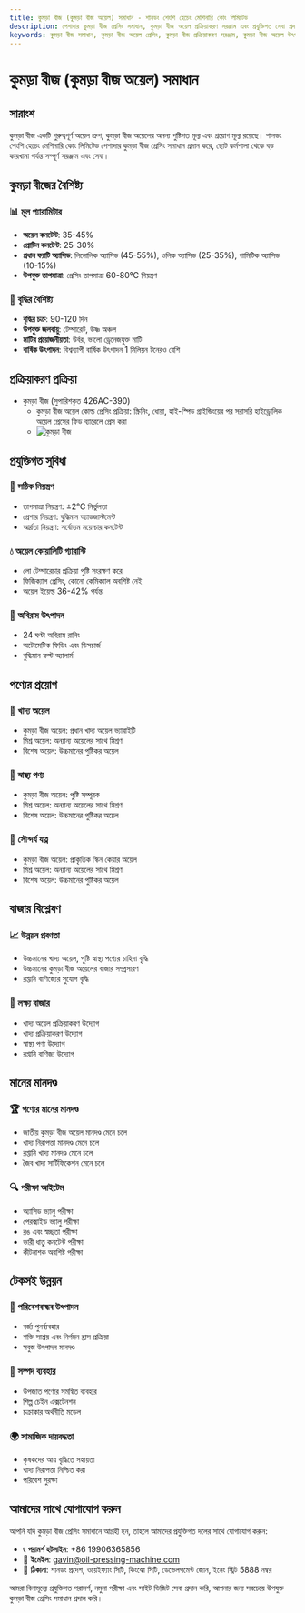 ```yaml
---
title: কুমড়া বীজ (কুমড়া বীজ অয়েল) সমাধান - শানডং শেংশি হেচেং মেশিনারি কোং লিমিটেড
description: পেশাদার কুমড়া বীজ প্রেসিং সমাধান, কুমড়া বীজ অয়েল প্রক্রিয়াকরণ সরঞ্জাম এবং প্রযুক্তিগত সেবা প্রদান করে, অয়েল কনটেন্ট 35-45%, লিনোলিক অ্যাসিড সমৃদ্ধ, কোল্ড প্রেসিং প্রক্রিয়া ব্যবহার করে পুষ্টি সংরক্ষণ করে, উচ্চমানের খাদ্য অয়েল এবং পুষ্টি স্বাস্থ্য পণ্যের চাহিদা পূরণ করে।
keywords: কুমড়া বীজ সমাধান, কুমড়া বীজ অয়েল প্রেসিং, কুমড়া বীজ প্রক্রিয়াকরণ সরঞ্জাম, কুমড়া বীজ অয়েল উৎপাদন লাইন, কুমড়া বীজ কোল্ড প্রেসিং প্রক্রিয়া, কুমড়া বীজ প্রেসিং মেশিন, কুমড়া বীজ অয়েল নিষ্কাশন, কুমড়া বীজ অয়েল প্রক্রিয়াকরণ, কুমড়া বীজ অয়েল প্রেসিং সরঞ্জাম, কুমড়া বীজ অয়েল উৎপাদন সরঞ্জাম
---
```


# কুমড়া বীজ (কুমড়া বীজ অয়েল) সমাধান

## সারাংশ

কুমড়া বীজ একটি গুরুত্বপূর্ণ অয়েল ক্রপ, কুমড়া বীজ অয়েলের অনন্য পুষ্টিগত মূল্য এবং প্রয়োগ মূল্য রয়েছে। শানডং শেংশি হেচেং মেশিনারি কোং লিমিটেড পেশাদার কুমড়া বীজ প্রেসিং সমাধান প্রদান করে, ছোট কর্মশালা থেকে বড় কারখানা পর্যন্ত সম্পূর্ণ সরঞ্জাম এবং সেবা।

## কুমড়া বীজের বৈশিষ্ট্য

### 📊 মূল প্যারামিটার
- **অয়েল কনটেন্ট**: 35-45%
- **প্রোটিন কনটেন্ট**: 25-30%
- **প্রধান ফ্যাটি অ্যাসিড**: লিনোলিক অ্যাসিড (45-55%), ওলিক অ্যাসিড (25-35%), পামিটিক অ্যাসিড (10-15%)
- **উপযুক্ত তাপমাত্রা**: প্রেসিং তাপমাত্রা 60-80℃ নিয়ন্ত্রণ

### 🌱 বৃদ্ধির বৈশিষ্ট্য
- **বৃদ্ধির চক্র**: 90-120 দিন
- **উপযুক্ত জলবায়ু**: টেম্পারেট, উষ্ণ অঞ্চল
- **মাটির প্রয়োজনীয়তা**: উর্বর, ভালো ড্রেনেজযুক্ত মাটি
- **বার্ষিক উৎপাদন**: বিশ্বব্যাপী বার্ষিক উৎপাদন 1 মিলিয়ন টনেরও বেশি

## প্রক্রিয়াকরণ প্রক্রিয়া

+ কুমড়া বীজ (সুপারিশকৃত 426AC-390)
     + কুমড়া বীজ অয়েল কোল্ড প্রেসিং প্রক্রিয়া: স্ক্রিনিং, ধোয়া, হাই-স্পিড গ্রাইন্ডিংয়ের পর সরাসরি হাইড্রোলিক অয়েল প্রেসের ফিড ব্যারেলে প্রেস করা
     + ![কুমড়া বীজ](/images/南瓜籽冷榨工艺概览_An%20Overview%20of%20the%20Cold%20Pressing%20Process%20of%20Pumpkin%20Seeds.png)

## প্রযুক্তিগত সুবিধা

### 🎯 সঠিক নিয়ন্ত্রণ
- তাপমাত্রা নিয়ন্ত্রণ: ±2℃ নির্ভুলতা
- প্রেশার নিয়ন্ত্রণ: বুদ্ধিমান অ্যাডজাস্টমেন্ট
- আর্দ্রতা নিয়ন্ত্রণ: সর্বোত্তম ময়েশ্চার কনটেন্ট

### 💧 অয়েল কোয়ালিটি গ্যারান্টি
- লো টেম্পারেচার প্রক্রিয়া পুষ্টি সংরক্ষণ করে
- ফিজিক্যাল প্রেসিং, কোনো কেমিক্যাল অবশিষ্ট নেই
- অয়েল ইয়েল্ড 36-42% পর্যন্ত

### 🔄 অবিরাম উৎপাদন
- 24 ঘণ্টা অবিরাম রানিং
- অটোমেটিক ফিডিং এবং ডিসচার্জ
- বুদ্ধিমান ফল্ট অ্যালার্ম

## পণ্যের প্রয়োগ

### 🍳 খাদ্য অয়েল
- কুমড়া বীজ অয়েল: প্রধান খাদ্য অয়েল ভ্যারাইটি
- মিশ্র অয়েল: অন্যান্য অয়েলের সাথে মিশ্রণ
- বিশেষ অয়েল: উচ্চমানের পুষ্টিকর অয়েল

### 💊 স্বাস্থ্য পণ্য
- কুমড়া বীজ অয়েল: পুষ্টি সম্পূরক
- মিশ্র অয়েল: অন্যান্য অয়েলের সাথে মিশ্রণ
- বিশেষ অয়েল: উচ্চমানের পুষ্টিকর অয়েল

### 💄 সৌন্দর্য যত্ন
- কুমড়া বীজ অয়েল: প্রাকৃতিক স্কিন কেয়ার অয়েল
- মিশ্র অয়েল: অন্যান্য অয়েলের সাথে মিশ্রণ
- বিশেষ অয়েল: উচ্চমানের পুষ্টিকর অয়েল

## বাজার বিশ্লেষণ

### 📈 উন্নয়ন প্রবণতা
- উচ্চমানের খাদ্য অয়েল, পুষ্টি স্বাস্থ্য পণ্যের চাহিদা বৃদ্ধি
- উচ্চমানের কুমড়া বীজ অয়েলের বাজার সম্প্রসারণ
- রপ্তানি বাণিজ্যের সুযোগ বৃদ্ধি

### 🎯 লক্ষ্য বাজার
- খাদ্য অয়েল প্রক্রিয়াকরণ উদ্যোগ
- খাদ্য প্রক্রিয়াকরণ উদ্যোগ
- স্বাস্থ্য পণ্য উদ্যোগ
- রপ্তানি বাণিজ্য উদ্যোগ

## মানের মানদণ্ড

### 🏆 পণ্যের মানের মানদণ্ড
- জাতীয় কুমড়া বীজ অয়েল মানদণ্ড মেনে চলে
- খাদ্য নিরাপত্তা মানদণ্ড মেনে চলে
- রপ্তানি খাদ্য মানদণ্ড মেনে চলে
- জৈব খাদ্য সার্টিফিকেশন মেনে চলে

### 🔍 পরীক্ষা আইটেম
- অ্যাসিড ভ্যালু পরীক্ষা
- পেরক্সাইড ভ্যালু পরীক্ষা
- রঙ এবং স্বচ্ছতা পরীক্ষা
- ভারী ধাতু কনটেন্ট পরীক্ষা
- কীটনাশক অবশিষ্ট পরীক্ষা

## টেকসই উন্নয়ন

### 🌱 পরিবেশবান্ধব উৎপাদন
- বর্জ্য পুনর্ব্যবহার
- শক্তি সাশ্রয় এবং নির্গমন হ্রাস প্রক্রিয়া
- সবুজ উৎপাদন মানদণ্ড

### 🔄 সম্পদ ব্যবহার
- উপজাত পণ্যের সমন্বিত ব্যবহার
- শিল্প চেইন এক্সটেনশন
- চক্রাকার অর্থনীতি মডেল

### 🌍 সামাজিক দায়বদ্ধতা
- কৃষকদের আয় বৃদ্ধিতে সহায়তা
- খাদ্য নিরাপত্তা নিশ্চিত করা
- পরিবেশ সুরক্ষা

## আমাদের সাথে যোগাযোগ করুন

আপনি যদি কুমড়া বীজ প্রেসিং সমাধানে আগ্রহী হন, তাহলে আমাদের প্রযুক্তিগত দলের সাথে যোগাযোগ করুন:

- 📞 **পরামর্শ হটলাইন**: +86 19906365856
- 📧 **ইমেইল**: gavin@oil-pressing-machine.com
- 📍 **ঠিকানা**: শানডং প্রদেশ, ওয়েইফ্যাং সিটি, কিংঝো সিটি, ডেভেলপমেন্ট জোন, ইনেং স্ট্রিট 5888 নম্বর

আমরা বিনামূল্যে প্রযুক্তিগত পরামর্শ, নমুনা পরীক্ষা এবং সাইট ভিজিট সেবা প্রদান করি, আপনার জন্য সবচেয়ে উপযুক্ত কুমড়া বীজ প্রেসিং সমাধান প্রদান করি।